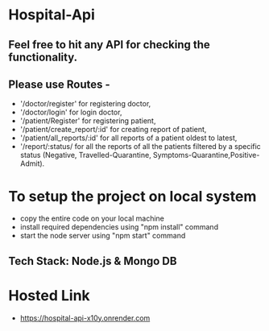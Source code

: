 # Hospital-Api

## Feel free to hit any API for checking the functionality. 
## Please use Routes - 
  - '/doctor/register' for registering doctor,
  - '/doctor/login' for login doctor,
  - '/patient/Register' for registering patient,
  - '/patient/create_report/:id' for creating report of patient,
  - '/patient/all_reports/:id' for all reports of a patient oldest to latest,
  - '/report/:status/ for all the reports of all the patients filtered by a specific status (Negative, Travelled-Quarantine, Symptoms-Quarantine,Positive-Admit).

# To setup the project on local system
   - copy the entire code on your local machine
   - install required dependencies using "npm install" command
   - start the node server using "npm start" command
## Tech Stack: Node.js & Mongo DB

# Hosted Link
  - https://hospital-api-x10y.onrender.com

